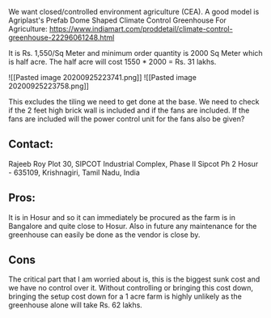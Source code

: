 We want closed/controlled environment agriculture (CEA). A good model is Agriplast's Prefab Dome Shaped Climate Control Greenhouse For Agriculture: https://www.indiamart.com/proddetail/climate-control-greenhouse-22296061248.html

It is Rs. 1,550/Sq Meter and minimum order quantity is 2000 Sq Meter which is half acre. The half acre will cost 1550 * 2000 = Rs. 31 lakhs.

![[Pasted image 20200925223741.png]] ![[Pasted image 20200925223758.png]]

This excludes the tiling we need to get done at the base. We need to check if the 2 feet high brick wall is included and if the fans are included. If the fans are included will the power control unit for the fans also be given?

## Contact:
Rajeeb Roy
Plot 30, SIPCOT Industrial Complex, Phase II
Sipcot Ph 2
Hosur - 635109, Krishnagiri, Tamil Nadu, India

## Pros:
It is in Hosur and so it can immediately be procured as the farm is in Bangalore and quite close to Hosur. Also in future any maintenance for the greenhouse can easily be done as the vendor is close by. 

## Cons
The critical part that I am worried about is, this is the biggest sunk cost and we have no control over it. Without controlling or bringing this cost down, bringing the setup cost down for a 1 acre farm is highly unlikely as the greenhouse alone will take Rs. 62 lakhs.